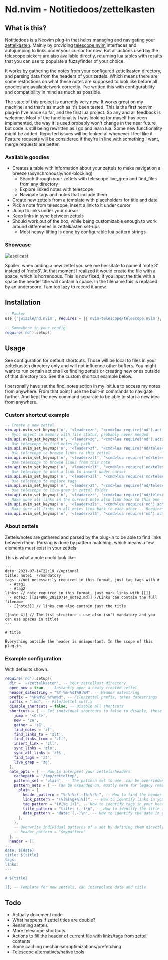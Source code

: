 # Nd.nvim - Notitiedoos/zettelkasten

## What is this?

Notitiedoos is a Neovim plug-in that helps managing and navigating your [zettelkasten](https://zettelkasten.de/posts/overview/).
Mainly by providing [telescope.nvim](https://github.com/nvim-telescope/telescope.nvim) interfaces and autojumping to links under your cursor for now. But all actions used by the telescope pickers are also available directly, returning lua tables with results that you can use to populate a fuzzyfinder of your choice.

It works by gathering the notes from your configured zettelkasten directory, and parsing data from the headers of your zettels. Which means there are some restrictions on what these notes are supposed to look like before all goodies are available/work correctly. I've written this with configurability and compatibility in mind as much as possible.

The state of this project is currently very new. It works great on my machine, and that's as much as it's been tested. This is the first neovim plug-in I've made so far, and the first lua project. So any and all feedback is welcome.
Most of the functionality I was looking for myself has been implemented, the way it is used probably won't change in the near future but code is still being rewritten as I go and learn lua. Some new functionality might be added. Reported issues will be looked at whenever I feel like it. Feature requests will be considered if they're in line with something I want, merge requests are better.

### Available goodies

* Creates a table with information about your zettels to make navigation a breeze (asynchronously/non-blocking)
  * Search through your zettels with telescope live_grep and find_files from any directory
  * Explore linked notes with telescope
  * Navigate tags and notes that include them
* Create new zettels from a template with placeholders for title and date
* Pick a note from telescope, insert a link to it under cursor
* Jump to links under your cursor
* Keep links in sync between zettels
* Should work out of the box, while being customizable enough to work around differences in zettelkasten set-ups
  * Most heavy-lifting is done by configurable lua pattern strings

### Showcase

[![asciicast](https://asciinema.org/a/Pdwr4B2nHDyOA6ovi5SxvnICf.svg)](https://asciinema.org/a/Pdwr4B2nHDyOA6ovi5SxvnICf)

Spoiler: when adding a new zettel you see me hessitate to name it 'note 3' instead of 'note3'. At that moment I realized it would create the file with a space, which is horrendous. This is now fixed, if you input the title with a space the header title will contain a space. In the filename this is replaced by an underscore.
I am too lazy to record it anew.

## Installation

```lua
-- Packer
use {'jwizzle/nd.nvim', requires = {{'nvim-telescope/telescope.nvim'}, {'nvim-lua/popup.nvim'}, {'nvim-lua/plenary.nvim'}}}

-- Somewhere in your config
require('nd').setup()
```

## Usage

See configuration for default shortcuts. Those will be local to files in your zettelkasten directory only and will not influence other buffers.
You might want to run certain actions like finding zettels or creating new ones outside of that directory too. See the custom shortcut example below.

I personally have set the find_notes action in my init.lua to access my notes from anywhere. From that point I use the built-in commands to navigate further. And kept the new command separate to be able to start a new idea from anywhere.

### Custom shortcut example

```lua
-- Create a new zettel
vim.api.nvim_set_keymap('n', '<leader>zn', "<cmd>lua require('nd').actions.new()<CR>", {})
-- Sync object in memory with file status, probably never needed
vim.api.nvim_set_keymap('n', '<leader>zg', "<cmd>lua require('nd').actions.gather()<CR>", {})
-- Use telescope to find notes by path
vim.api.nvim_set_keymap('n', '<leader>zf', "<cmd>lua require('nd/telescope').find_notes()<CR>", {})
-- Use telescope to browse links to this zettel
vim.api.nvim_set_keymap('n', '<leader>zlt', "<cmd>lua require('nd/telescope').find_links_to()<CR>", {})
-- Use telescope to browse links from this note
vim.api.nvim_set_keymap('n', '<leader>zlf', "<cmd>lua require('nd/telescope').find_links_from()<CR>", {})
-- Use telescope to pick a link to insert under cursor
vim.api.nvim_set_keymap('n', '<leader>zll', "<cmd>lua require('nd/telescope').insert_link()<CR>", {})
-- Use telescope to explore tags
vim.api.nvim_set_keymap('n', '<leader>zt', "<cmd>lua require('nd/telescope').find_tags()<CR>", {})
-- Use telescope to live-grep in zettel folder
vim.api.nvim_set_keymap('n', '<leader>zr', '<cmd>lua require("nd/telescope").live_grep()<CR>', {})
-- Make sure all links in the current note also link back to this one -- Requires a links: section in your headers. Use with caution if your header setup differs.
vim.api.nvim_set_keymap('n', '<leader>zls', "<cmd>lua require('nd').actions.sync_links()<CR>", {}) -- Make 
-- Make sure all links in all notes link back to each other -- Requires a links: section in your headers. Use with caution if your header setup differs.
vim.api.nvim_set_keymap('n', '<leader>zlS', "<cmd>lua require('nd').actions.sync_all_links()<CR>", {})
```

### About zettels

Zettels/notes are gathered and parsed by the plug-in to be able to find links between them.
Parsing is done by pattern matching, which means a few elements must exist in your zettels.

This is what a note could look like:
```
---
date: 2021-07-14T22:19 //optional
title: note1  //mandatory
tags: //not necessarily required in this format, just tag tags with #
  - #tag1
  - #tag2
links: // note required in this format, just mark links with [[]]
  - note2: [[214806_20210714_note2.md]] //Links can contain the full filename
  - [[note3]] // links can also contain just the title

[[note 4]] // The list structure i use also isn't mandatory and you can use spaces in titles
---

# title

Everything outside the header is unimportant. In the scope of this plug-in.
```

### Example configuration

With defaults shown.

```lua
require('nd').setup({
  dir = '~/zettelkasten', -- Your zettelkast directory
  open_new = true, -- Instantly open a newly created zettel
  header_datestring = "%Y-%m-%dT%H:%M", -- Header datestring
  prefix = "%H%M%S_%Y%m%d", -- File/zettel prefix, takes datestrings
  suffix = ".md", -- File/zettel suffix
  disable_shortcuts = false, -- Disable all shortcuts
  shortcuts = { -- Set individual shortcuts to false to disable, these are applied in a zettelkast buffer only
    jump = '<C-]>',
    new = 'zn',
    gather = 'zG',
    find_notes = 'zf',
    find_links_to = 'zlt',
    find_links_from = 'zlf',
    insert_link = 'zll',
    sync_links = 'zls',
    sync_all_links = 'zlS',
    find_tags = 'zt',
    live_grep = 'zg',
  },
  note_opts = { -- How to interpret your zettels/headers
    cachepath = '/tmp/zetteltmp',
    pattern_set = 'plain', -- The pattern set to use, can be overridden individually
    pattern_sets = { -- Can be expanded on, mostly here for legacy reasons
      plain = {
        header_pattern = "%-%-%-(.-)%-%-%-", -- How to find the header in your zettel
        link_pattern = "(%[%[%g+%]%])", -- How to identify links in your header
        tag_pattern = "(#[%g ]+)", -- How to identify tags in your header
        title_pattern = "title: (.-)\n", -- How to identify the title in your header
        date_pattern = "date: (.-)\n", -- How to identify the date in your header
      },
    },
    -- Overwrite individual patterns of a set by defining them directly in note_opts
    -- header_pattern = "$mypattern"
  },
  header = [[
---
date: ${date}
title: ${title}
tags:
links:
---

# ${title}

]], -- Template for new zettels, can interpolate date and title
```

## Todo

* Actually document code
* What happens if zettel titles are double?
* Renaming zettels
* More telescope shortcuts
* Actions to fill the header of current file with links/tags from zettel contents
* Some caching mechanism/optimizations/prefetching
* Telescope alternatives/native tools

